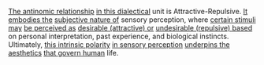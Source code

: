 
[The antinomic relationship](2/2/2/1/_Organic-Inorganic) [in this dialectical](1/1/2/1/.Existential%20Dialectics) unit is Attractive-Repulsive. [It embodies the](3/3/.Cultural%20Embodiment) [subjective nature of](2/2/3/2/2/_Subjective-Objective%20Knowledge) sensory perception, where [certain stimuli may](3/1/1/3/3/2/1/1/.Sensory%20Feedback%20Loops) [be perceived as](2/2/2/3/3/_Perception-Judgment) [desirable (attractive) or](2/2/2/2/1/2/_Attractive-Repulsive) [undesirable (repulsive) based](2/2/2/2/1/2/_Attractive-Repulsive) on personal interpretation, past experience, and biological instincts. Ultimately, [this intrinsic polarity](1/3/1/2/2/2/1/.Polarity) [in sensory perception](2/1/3/1/.Perception) [underpins the aesthetics](3/3/2/1/3/3/.Product%20Aesthetics) [that govern human](3/2/2/1/1/2/2/2/_Ethics-Sovereignty) life.